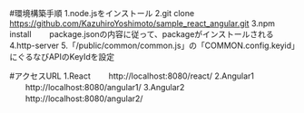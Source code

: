 
#環境構築手順
1.node.jsをインストール
2.git clone https://github.com/KazuhiroYoshimoto/sample_react_angular.git
3.npm install
　　package.jsonの内容に従って、packageがインストールされる
4.http-server
5.「/public/common/common.js」の「COMMON.config.keyid」にぐるなびAPIのKeyIdを設定

#アクセスURL
1.React
　　http://localhost:8080/react/
2.Angular1
　　http://localhost:8080/angular1/
3.Angular2
　　http://localhost:8080/angular2/
